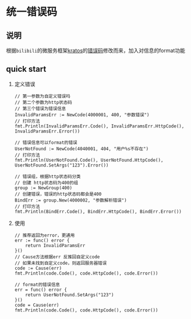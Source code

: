 # 统一错误码

## 说明
根据`bilibili`的微服务框架[kratos](https://github.com/go-kratos/kratos)的[错误码](https://github.com/go-kratos/kratos/blob/master/doc/wiki-cn/ecode.md)修改而来，加入对信息的format功能

## quick start
1. 定义错误
    ```
    // 第一参数为自定义错误吗
	// 第二个参数为http状态码
	// 第三个错误为错误信息
	InvalidParamsErr := NewCode(4000001, 400, "参数错误")
	// 打印方法
	fmt.Println(InvalidParamsErr.Code(), InvalidParamsErr.HttpCode(), InvalidParamsErr.Error())

	// 错误信息可以format的错误
	UserNotFound := NewCode(4040001, 404, "用户%s不存在")
	// 打印方法
	fmt.Println(UserNotFound.Code(), UserNotFound.HttpCode(), UserNotFound.SetArgs("123").Error())

	// 错误组，根据http状态码分类
	// 创建 http状态码为400的组
	group := NewGroup(400)
	// 创建错误，错误的http状态码都会是400
	BindErr := group.New(4000002, "参数解析错误")
	// 打印方法
	fmt.Println(BindErr.Code(), BindErr.HttpCode(), BindErr.Error())
    ```
2. 使用
    ```
    // 推荐返回为error，更通用
	err := func() error {
		return InvalidParamsErr
	}()
	// Cause方法根据err 反推回自定义code
    // 如果未找到自定义code，则返回服务器错误
	code := Cause(err)
	fmt.Println(code.Code(), code.HttpCode(), code.Error())

	// format的错误信息
	err = func() error {
		return UserNotFound.SetArgs("123")
	}()
	code = Cause(err)
	fmt.Println(code.Code(), code.HttpCode(), code.Error())
    ```

